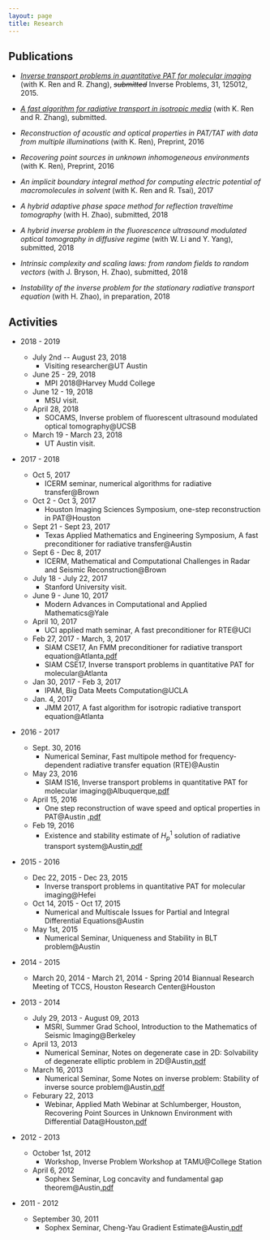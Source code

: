 ```yaml
---
layout: page
title: Research
---
```

## Publications

- *[Inverse transport problems in quantitative PAT for molecular imaging](http://arxiv.org/abs/1506.01460)* (with K. Ren and R. Zhang), <del>_submitted_</del>  Inverse Problems, 31, 125012, 2015.
- *[A fast algorithm for radiative transport in isotropic media](https://arxiv.org/abs/1610.00835)* (with K. Ren and R. Zhang), submitted.

- *Reconstruction of acoustic and optical properties in PAT/TAT with data from multiple illuminations* (with K. Ren), Preprint, 2016

- *Recovering point sources in unknown inhomogeneous environments* (with K. Ren), Preprint, 2016

- *An implicit boundary integral method for computing electric potential of macromolecules in solvent* (with K. Ren and R. Tsai), 2017

- *A hybrid adaptive phase space method for reflection traveltime tomography* (with H. Zhao), submitted, 2018

- *A hybrid inverse problem in the fluorescence ultrasound
modulated optical tomography in diffusive regime* (with W. Li and Y. Yang), submitted, 2018

- *Intrinsic complexity and scaling laws: from random fields to random vectors* (with J. Bryson, H. Zhao), submitted, 2018

- *Instability of the inverse problem for the stationary radiative transport equation* (with H. Zhao), in preparation, 2018

## Activities
- 2018 - 2019
  - July 2nd -- August 23, 2018
      - Visiting researcher@UT Austin
  - June 25 - 29, 2018
      - MPI 2018@Harvey Mudd College
  - June 12 - 19, 2018
      - MSU visit.
  - April 28, 2018
      - SOCAMS, Inverse problem of fluorescent ultrasound modulated optical tomography@UCSB
  - March 19 - March 23, 2018
      - UT Austin visit.
- 2017 - 2018
  - Oct 5, 2017
      - ICERM seminar, numerical algorithms for radiative transfer@Brown
  - Oct 2 - Oct 3, 2017
      - Houston Imaging Sciences Symposium, one-step reconstruction in PAT@Houston
  - Sept 21 - Sept 23, 2017
      - Texas Applied Mathematics and Engineering Symposium, A fast preconditioner for radiative transfer@Austin
  - Sept 6 - Dec 8, 2017
      - ICERM, Mathematical and Computational Challenges in Radar and Seismic Reconstruction@Brown
  - July 18 - July 22, 2017
      - Stanford University visit.
  - June 9 - June 10, 2017
      - Modern Advances in Computational and Applied Mathematics@Yale
  - April 10, 2017
      - UCI applied math seminar, A fast preconditioner for RTE@UCI
  - Feb 27, 2017 - March, 3, 2017
      - SIAM CSE17, An FMM preconditioner for radiative transport equation@Atlanta[.pdf](/static/radfmm.pdf)
      - SIAM CSE17, Inverse transport problems in quantitative PAT for molecular@Atlanta
  - Jan 30, 2017 - Feb 3, 2017
      - IPAM, Big Data Meets Computation@UCLA
  - Jan. 4, 2017
      - JMM 2017, A fast algorithm for isotropic radiative transport equation@Atlanta
- 2016 - 2017
  - Sept. 30, 2016
      - Numerical Seminar, Fast multipole method for frequency-dependent radiative transfer equation (RTE)@Austin
  - May 23, 2016
      - SIAM IS16, Inverse transport problems in quantitative PAT for molecular imaging@Albuquerque[.pdf](/static/is16.pdf)
  - April 15, 2016
      - One step reconstruction of wave speed and optical properties in PAT@Austin [.pdf](/static/qpat_rec_both.pdf)
  - Feb 19, 2016
      - Existence and stability estimate of $H_p^1$ solution of radiative transport system@Austin[.pdf](/static/radiative_sys.pdf)
- 2015 - 2016
  - Dec 22, 2015 - Dec 23, 2015
      - Inverse transport problems in quantitative PAT for molecular imaging@Hefei
  - Oct 14, 2015 - Oct 17, 2015
      - Numerical and Multiscale Issues for Partial and Integral Differential Equations@Austin
  - May 1st, 2015
      - Numerical Seminar, Uniqueness and Stability in BLT problem@Austin
- 2014 - 2015
	- March 20, 2014 - March 21, 2014
		  - Spring 2014 Biannual Research Meeting of TCCS, Houston Research Center@Houston

- 2013 - 2014
	- July 29, 2013 - August 09, 2013
		- MSRI, Summer Grad School, Introduction to the Mathematics of Seismic Imaging@Berkeley
	- April 13, 2013
		- Numerical Seminar, Notes on degenerate case in 2D: Solvability of degenerate elliptic problem in 2D@Austin[.pdf](/static/degenerate2D.pdf)
	- March 16, 2013
		- Numerical Seminar, Some Notes on inverse problem: Stability of inverse source problem@Austin[.pdf](/static/IP_Point_Source.pdf)
	- Feburary 22, 2013
		- Webinar, Applied Math Webinar at Schlumberger, Houston, Recovering Point Sources in Unknown Environment with Differential Data@Houston[.pdf](/static/Recover_Point_Source_From_Unknown_Environment.pdf)

- 2012 - 2013
	- October 1st, 2012
		- Workshop, Inverse Problem Workshop at TAMU@College Station
	- April 6, 2012
		- Sophex Seminar, Log concavity and fundamental gap theorem@Austin[.pdf](/static/Sophex_Ben_Andrews.pdf)

- 2011 - 2012
	- September 30, 2011
		- Sophex Seminar, Cheng-Yau Gradient Estimate@Austin[.pdf](/static/Sophex_Cheng_Yau.pdf)

